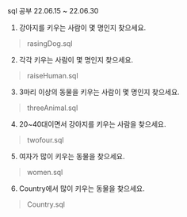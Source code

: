 sql 공부 
22.06.15 ~ 22.06.30
1. 강아지를 키우는 사람이 몇 명인지 찾으세요.
> rasingDog.sql

2. 각각 키우는 사람이 몇 명인지 찾으세요.
> raiseHuman.sql

3. 3마리 이상의 동물을 키우는 사람이 몇 명인지 찾으세요.
> threeAnimal.sql

4. 20~40대이면서 강아지를 키우는 사람을 찾으세요.
> twofour.sql

5. 여자가 많이 키우는 동물을 찾으세요.
> women.sql

6. Country에서 많이 키우는 동물을 찾으세요.
> Country.sql

